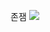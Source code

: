  존잼 ![](https://gamzatech-bucket.s3.ap-northeast-2.amazonaws.com/1be532c8-ec2a-4b6b-aa7c-576fcfde995c_f5fb473c-b6f2-4313-b7a9-29d231e01870_6527b3f3-83f7-458d-9aa6-0af6349a0055-20250113141612_07277.jpg)